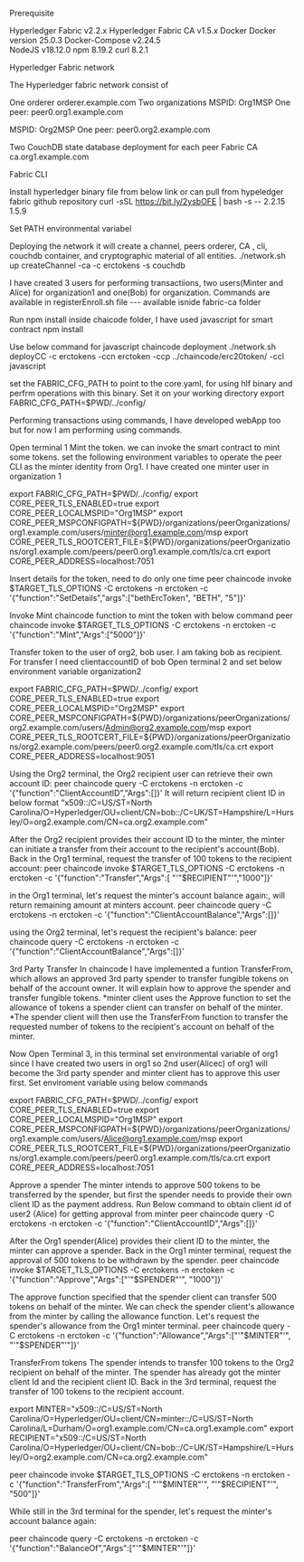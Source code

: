 Prerequisite

Hyperledger Fabric v2.2.x
Hyperledger Fabric CA v1.5.x
Docker Docker version 25.0.3
Docker-Compose v2.24.5	
NodeJS v18.12.0
npm 8.19.2
curl 8.2.1

Hyperledger Fabric network

The Hyperledger fabric network consist of

One orderer
orderer.example.com
Two organizations
MSPID: Org1MSP
One peer:
peer0.org1.example.com

MSPID: Org2MSP
One peer:
peer0.org2.example.com

Two CouchDB state database deployment for each peer
Fabric CA
ca.org1.example.com

Fabric CLI

Install hyperledger binary file from below link or can pull from hypeledger fabric github repository
curl -sSL https://bit.ly/2ysbOFE | bash -s -- 2.2.15 1.5.9

Set PATH environmental variabel

Deploying the network it will create a channel, peers orderer, CA , cli, couchdb container, and cryptographic material of all entities.
./network.sh up createChannel -ca -c erctokens -s couchdb

I have created 3 users for performing transactiions, two users(Minter and Alice) for organization1 and one(Bob) for organization. Commands are available in
registerEnroll.sh file --- available isnide fabric-ca folder

Run npm install inside chaicode folder, I have used javascript for smart contract
npm install

Use below command for javascript chaincode deployment
./network.sh deployCC -c erctokens -ccn erctoken -ccp ../chaincode/erc20token/ -ccl javascript

set the FABRIC_CFG_PATH to point to the core.yaml, for using hlf binary and perfrm operations with this binary. Set it on your working directory
export FABRIC_CFG_PATH=$PWD/../config/

Performing transactions using commands, I have developed webApp too but for now I am performing using commands.

Open terminal 1
Mint the token. we can invoke the smart contract to mint some tokens. set the following environment variables to operate the peer CLI as the minter identity from Org1.
I have created one minter user in organization 1

export FABRIC_CFG_PATH=$PWD/../config/
export CORE_PEER_TLS_ENABLED=true
export CORE_PEER_LOCALMSPID="Org1MSP"
export CORE_PEER_MSPCONFIGPATH=${PWD}/organizations/peerOrganizations/org1.example.com/users/minter@org1.example.com/msp
export CORE_PEER_TLS_ROOTCERT_FILE=${PWD}/organizations/peerOrganizations/org1.example.com/peers/peer0.org1.example.com/tls/ca.crt
export CORE_PEER_ADDRESS=localhost:7051

Insert details for the token, need to do only one time
peer chaincode invoke $TARGET_TLS_OPTIONS -C erctokens -n erctoken -c '{"function":"SetDetails","args":["bethErcToken",  "BETH", "5"]}'

Invoke Mint chaincode function to mint the token with below command
peer chaincode invoke $TARGET_TLS_OPTIONS -C erctokens -n erctoken -c '{"function":"Mint","Args":["5000"]}'

Transfer token to the user of org2, bob user. I am taking bob as recipient. For transfer I need clientaccountID of bob
Open terminal 2 and set below environment variable organization2

export FABRIC_CFG_PATH=$PWD/../config/
export CORE_PEER_TLS_ENABLED=true
export CORE_PEER_LOCALMSPID="Org2MSP"
export CORE_PEER_MSPCONFIGPATH=${PWD}/organizations/peerOrganizations/org2.example.com/users/Admin@org2.example.com/msp
export CORE_PEER_TLS_ROOTCERT_FILE=${PWD}/organizations/peerOrganizations/org2.example.com/peers/peer0.org2.example.com/tls/ca.crt
export CORE_PEER_ADDRESS=localhost:9051


Using the Org2 terminal, the Org2 recipient user can retrieve their own account ID:
peer chaincode query -C erctokens -n erctoken -c '{"function":"ClientAccountID","Args":[]}'
It will return recipient client ID in below format
"x509::/C=US/ST=North Carolina/O=Hyperledger/OU=client/CN=bob::/C=UK/ST=Hampshire/L=Hursley/O=org2.example.com/CN=ca.org2.example.com"

After the Org2 recipient provides their account ID to the minter, the minter can initiate a transfer from their account to the recipient's account(Bob). Back in the Org1 terminal, request the transfer of 100 tokens to the recipient account:
peer chaincode invoke $TARGET_TLS_OPTIONS -C erctokens -n erctoken -c '{"function":"Transfer","Args":[ "'"$RECIPIENT"'","1000"]}'

in the Org1 terminal, let's request the minter's account balance again:, will return remaining amount at minters account.
peer chaincode query -C erctokens -n erctoken -c '{"function":"ClientAccountBalance","Args":[]}'

using the Org2 terminal, let's request the recipient's balance:
peer chaincode query -C erctokens -n erctoken -c '{"function":"ClientAccountBalance","Args":[]}'



3rd Party Transfer
In chaincode I have implemented a funtion TransferFrom, which allows an approved 3rd party spender to transfer fungible tokens on behalf of the account owner. It will explain how to approve the spender and transfer fungible tokens.
*minter client uses the Approve function to set the allowance of tokens a spender client can transfer on behalf of the minter.
*The spender client will then use the TransferFrom function to transfer the requested number of tokens to the recipient's account on behalf of the minter. 

Now Open Terminal 3, in this terminal set environmental variable of org1 since I have created two users in org1 so 2nd user(Alicec) of org1 will become the 3rd party spender and minter client has to approve this user first.
Set enviroment variable using below commands

export FABRIC_CFG_PATH=$PWD/../config/
export CORE_PEER_TLS_ENABLED=true
export CORE_PEER_LOCALMSPID="Org1MSP"
export CORE_PEER_MSPCONFIGPATH=${PWD}/organizations/peerOrganizations/org1.example.com/users/Alice@org1.example.com/msp
export CORE_PEER_TLS_ROOTCERT_FILE=${PWD}/organizations/peerOrganizations/org1.example.com/peers/peer0.org1.example.com/tls/ca.crt
export CORE_PEER_ADDRESS=localhost:7051

Approve a spender
The minter intends to approve 500 tokens to be transferred by the spender, but first the spender needs to provide their own client ID as the payment address.
Run Below command to obtain client id of user2 (Alice) for getting approval from minter
peer chaincode query -C erctokens -n erctoken -c '{"function":"ClientAccountID","Args":[]}'

After the Org1 spender(Alice) provides their client ID to the minter, the minter can approve a spender. Back in the Org1 minter terminal, request the approval of 500 tokens to be withdrawn by the spender.
peer chaincode invoke $TARGET_TLS_OPTIONS -C erctokens -n erctoken -c '{"function":"Approve","Args":["'"$SPENDER"'", "1000"]}'


The approve function specified that the spender client can transfer 500 tokens on behalf of the minter. We can check the spender client's allowance from the minter by calling the allowance function.
Let's request the spender's allowance from the Org1 minter terminal.
peer chaincode query -C erctokens -n erctoken -c '{"function":"Allowance","Args":["'"$MINTER"'", "'"$SPENDER"'"]}'

TransferFrom tokens
The spender intends to transfer 100 tokens to the Org2 recipient on behalf of the minter. The spender has already got the minter client Id and the recipient client ID.
Back in the 3rd terminal, request the transfer of 100 tokens to the recipient account.

export MINTER="x509::/C=US/ST=North Carolina/O=Hyperledger/OU=client/CN=minter::/C=US/ST=North Carolina/L=Durham/O=org1.example.com/CN=ca.org1.example.com"
export RECIPIENT="x509::/C=US/ST=North Carolina/O=Hyperledger/OU=client/CN=bob::/C=UK/ST=Hampshire/L=Hursley/O=org2.example.com/CN=ca.org2.example.com"

peer chaincode invoke $TARGET_TLS_OPTIONS -C erctokens -n erctoken -c '{"function":"TransferFrom","Args":[ "'"$MINTER"'", "'"$RECIPIENT"'", "500"]}'

While still in the 3rd terminal for the spender, let's request the minter's account balance again:

peer chaincode query -C erctokens -n erctoken -c '{"function":"BalanceOf","Args":["'"$MINTER"'"]}'